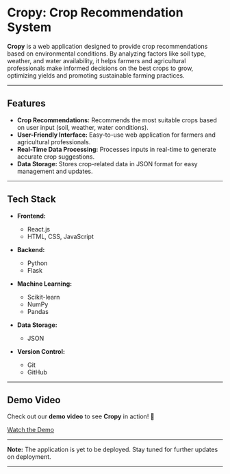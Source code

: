 # **Cropy: Crop Recommendation System**

**Cropy** is a web application designed to provide crop recommendations based on environmental conditions. By analyzing factors like soil type, weather, and water availability, it helps farmers and agricultural professionals make informed decisions on the best crops to grow, optimizing yields and promoting sustainable farming practices.

---

## Features

- **Crop Recommendations:** Recommends the most suitable crops based on user input (soil, weather, water conditions).
- **User-Friendly Interface:** Easy-to-use web application for farmers and agricultural professionals.
- **Real-Time Data Processing:** Processes inputs in real-time to generate accurate crop suggestions.
- **Data Storage:** Stores crop-related data in JSON format for easy management and updates.

---

## Tech Stack

- **Frontend:**  
  - React.js  
  - HTML, CSS, JavaScript  

- **Backend:**  
  - Python  
  - Flask  

- **Machine Learning:**  
  - Scikit-learn  
  - NumPy  
  - Pandas  

- **Data Storage:**  
  - JSON  

- **Version Control:**  
  - Git  
  - GitHub

---

## Demo Video

Check out our **demo video** to see **Cropy** in action! 🎥

[Watch the Demo](https://drive.google.com/file/d/19R2qQbSh8645B8hFhCL_8senob-prcJJ/view?usp=sharing)

---

**Note:** The application is yet to be deployed. Stay tuned for further updates on deployment.

---
